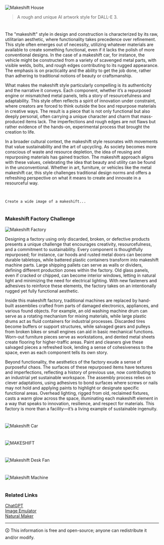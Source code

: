![Makeshift House](https://github.com/user-attachments/assets/ccd8a05e-1fc9-446c-9a1b-f888bf61ad69)

> A rough and unique AI artwork style for DALL-E 3.

#

The "makeshift" style in design and construction is characterized by its raw, utilitarian aesthetic, where functionality takes precedence over refinement. This style often emerges out of necessity, utilizing whatever materials are available to create something functional, even if it lacks the polish of more conventional designs. In the case of a makeshift car, for instance, the vehicle might be constructed from a variety of scavenged metal parts, with visible welds, bolts, and rough edges contributing to its rugged appearance. The emphasis is on practicality and the ability to get the job done, rather than adhering to traditional notions of beauty or craftsmanship.

What makes the makeshift style particularly compelling is its authenticity and the narrative it conveys. Each component, whether it’s a repurposed engine or mismatched metal panels, tells a story of resourcefulness and adaptability. This style often reflects a spirit of innovation under constraint, where creators are forced to think outside the box and repurpose materials in creative ways. The result is a piece that is not only functional but also deeply personal, often carrying a unique character and charm that mass-produced items lack. The imperfections and rough edges are not flaws but rather evidence of the hands-on, experimental process that brought the creation to life.

In a broader cultural context, the makeshift style resonates with movements that value sustainability and the art of upcycling. As society becomes more conscious of waste and resource depletion, the idea of reusing and repurposing materials has gained traction. The makeshift approach aligns with these values, celebrating the idea that beauty and utility can be found in the unconventional. Whether in art, furniture, or vehicles like the metal makeshift car, this style challenges traditional design norms and offers a refreshing perspective on what it means to create and innovate in a resourceful way.

<br>

```
Create a wide image of a makeshift...
```

#
### Makeshift Factory Challenge

![Makeshift Factory](https://github.com/user-attachments/assets/6f07835e-a7b9-496a-925f-b7e80b020469)

Designing a factory using only discarded, broken, or defective products presents a unique challenge that encourages creativity, resourcefulness, and a commitment to sustainability. Every component is thoughtfully repurposed; for instance, car hoods and rusted metal doors can become durable tabletops, while battered plastic containers transform into makeshift machine parts. Large shipping pallets can serve as walls or dividers, defining different production zones within the factory. Old glass panels, even if cracked or chipped, can become interior windows, letting in natural light and minimizing the need for electrical lighting. With new fasteners and adhesives to reinforce these elements, the factory takes on an intentionally rugged yet fully functional aesthetic.

Inside this makeshift factory, traditional machines are replaced by hand-built assemblies crafted from parts of damaged electronics, appliances, and various found objects. For example, an old washing machine drum can serve as a rotating mechanism for mixing materials, while large plastic drums act as fluid containers for industrial processes. Discarded tires become buffers or support structures, while salvaged gears and pulleys from broken bikes or small engines can aid in basic mechanical functions. Worn-out furniture pieces serve as workstations, and dented metal sheets create flooring for higher-traffic areas. Paint and cleaners give these salvaged pieces a refreshed look, lending a sense of cohesiveness to the space, even as each component tells its own story.

Beyond functionality, the aesthetics of the factory exude a sense of purposeful chaos. The surfaces of these repurposed items have textures and imperfections, reflecting a history of previous use, now contributing to an industrial yet sustainable workspace. The assembly process relies on clever adaptations, using adhesives to bond surfaces where screws or nails may not hold and applying paints to highlight or designate specific functional areas. Overhead lighting, rigged from old, reclaimed fixtures, casts a warm glow across the space, illuminating each makeshift element in a way that speaks to innovation, resilience, and respect for materials. This factory is more than a facility—it’s a living example of sustainable ingenuity.

#
![Makeshift Car](https://github.com/user-attachments/assets/9795627a-3a77-462e-bd71-73745de61bd3)
#
![MAKESHIFT](https://github.com/user-attachments/assets/2f3384c7-f4d8-41cb-bdb4-0393591a0dc8)
#
![Makeshift Desk Fan](https://github.com/user-attachments/assets/a0b1f36a-a1ed-4a57-84a4-e791fa1386ab)
#
![Makeshift Machine](https://github.com/user-attachments/assets/8c9c0cb1-53d7-48b2-aec9-ed920970c7d6)

#
### Related Links

[ChatGPT](https://github.com/sourceduty/ChatGPT)
<br>
[Image Emulator](https://github.com/sourceduty/Image_Emulator)
<br>
[Natural Maker](https://github.com/sourceduty/Natural_Maker)

***
🛈 This information is free and open-source; anyone can redistribute it and/or modify.
